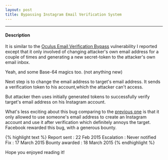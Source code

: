 ```yaml
---
layout: post
title: Bypassing Instagram Email Verification System
---
```


---

#### Description 

It is similar to the <a href="/2014/09/08/bypass-email-oculus/">Oculus Email Verification Bypass</a> vulnerability I reported except that it only involved of changing attacker's own email address for a couple of times
and generating a new secret-token to the attacker's own email inbox.

Yeah, and some Base-64 magics too. (not anything new)

Next step is to change the email address to target's email address. It sends a verification token to his account,which the attacker can't access. 

But attacker then uses initially generated tokens to successfully verify target's email address on his Instagram account.

What's less exciting about this bug comparing to the <a href="/2014/09/08/bypass-email-oculus/">previous one</a> is that it only allowed to use someone's email address to create an Instagram account and use it after verification which definitely annoys the target. Facebook rewarded this bug, with a generous bounty.


{% highlight text %} 
Report sent : 22 Feb 2015 
Escalation : Never notified
Fix : 17 March 2015 
Bounty awarded : 18 March 2015 
{% endhighlight %}

Hope you enjoyed reading it!

